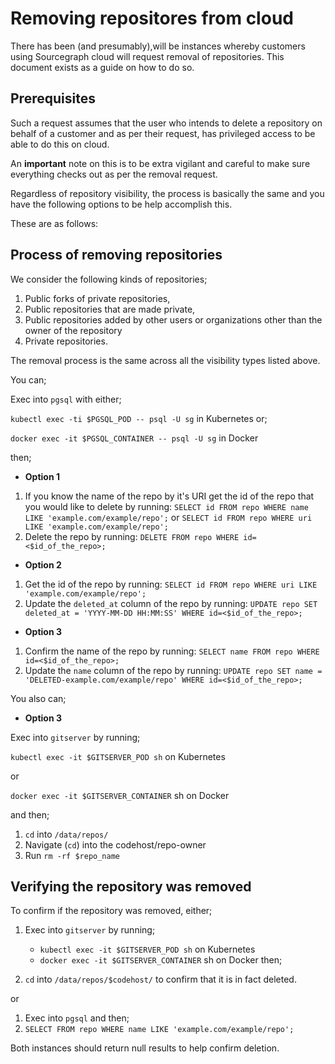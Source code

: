 # Removing repositores from cloud

There has been (and presumably),will be instances whereby customers using Sourcegraph cloud will request removal of repositories. This document exists as a guide on how to do so.

## Prerequisites

Such a request assumes that the user who intends to delete a repository on behalf of a customer and as per their request, has privileged access to be able to do this on cloud.

An **important** note on this is to be extra vigilant and careful to make sure everything checks out as per the removal request.

Regardless of repository visibility, the process is basically the same and you have the following options to be help accomplish this.

These are as follows:

## Process of removing repositories

We consider the following kinds of repositories;

1. Public forks of private repositories,
2. Public repositories that are made private,
3. Public repositories added by other users or organizations other than the owner of the repository
4. Private repositories.

The removal process is the same across all the visibility types listed above.

You can;

Exec into `pgsql` with either;

`kubectl exec -ti $PGSQL_POD -- psql -U sg` in Kubernetes or;

`docker exec -it $PGSQL_CONTAINER -- psql -U sg` in Docker

then;

- **Option 1**

1. If you know the name of the repo by it's URI get the id of the repo that you would like to delete by running: `SELECT id FROM repo WHERE name LIKE 'example.com/example/repo';` or `SELECT id FROM repo WHERE uri LIKE 'example.com/example/repo'; `
2. Delete the repo by running: `DELETE FROM repo WHERE id=<$id_of_the_repo>;`

- **Option 2**

1. Get the id of the repo by running: `SELECT id FROM repo WHERE uri LIKE 'example.com/example/repo'; `
2. Update the `deleted_at` column of the repo by running: `UPDATE repo SET deleted_at = 'YYYY-MM-DD HH:MM:SS' WHERE id=<$id_of_the_repo>;`

- **Option 3**

1. Confirm the name of the repo by running: `SELECT name FROM repo WHERE id=<$id_of_the_repo>;`
2. Update the `name` column of the repo by running: `UPDATE repo SET name = 'DELETED-example.com/example/repo' WHERE id=<$id_of_the_repo>;`

You also can;

- **Option 3**

Exec into `gitserver` by running;

`kubectl exec -it $GITSERVER_POD sh` on Kubernetes

or

`docker exec -it $GITSERVER_CONTAINER` sh on Docker

and then;

1. `cd` into `/data/repos/`
2. Navigate (`cd`) into the codehost/repo-owner
3. Run `rm -rf $repo_name`

## Verifying the repository was removed

To confirm if the repository was removed, either;

1. Exec into `gitserver` by running;

   - `kubectl exec -it $GITSERVER_POD sh` on Kubernetes
   - `docker exec -it $GITSERVER_CONTAINER` sh on Docker then;

2. `cd` into `/data/repos/$codehost/` to confirm that it is in fact deleted.

or

1. Exec into `pgsql` and then;
2. `SELECT FROM repo WHERE name LIKE 'example.com/example/repo';`

Both instances should return null results to help confirm deletion.
